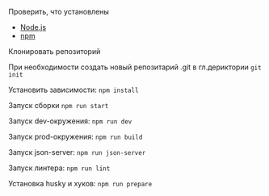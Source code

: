 Проверить, что установлены
- [Node.js](https://nodejs.org/)
- [npm](https://www.npmjs.com/)

Клонировать репозиторий

При необходимости создать новый репозитарий .git в гл.дериктории `git init`

Установить зависимости: `npm install` 

 Запуск сборки `npm run start`

 Запуск dev-окружения: `npm run dev`
 
 Запуск prod-окружения: `npm run build`
 
 Запуск json-server: `npm run json-server`
 
 Запуск линтера: `npm run lint`
 
 Установка husky и хуков: `npm run prepare`